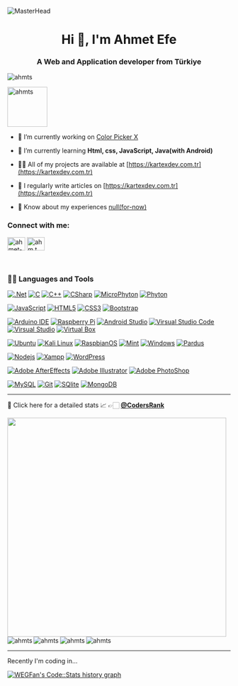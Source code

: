 
![MasterHead](https://media.licdn.com/dms/image/D4D16AQH_OU1zQ4lJng/profile-displaybackgroundimage-shrink_350_1400/0/1693582195643?e=1705536000&v=beta&t=GzXiEGgq1Pdd3Zb2ur8fNQfv0Jgz6GpYiS5a-RUPTYw)

<h1  align="center">Hi 👋, I'm Ahmet Efe</h1>

<h3  align="center">A Web and Application developer from Türkiye</h3>

  

<p  align="left"> <img src="https://komarev.com/ghpvc/?username=ahmts&label=Profile%20views&color=0e75b6&style=flat"  alt="ahmts" /> </p>

  

<p  align="left"> <a  href="https://github.com/ryo-ma/github-profile-trophy"><img style="height: 90;" src="https://github-profile-trophy.vercel.app/?username=ahmts"  alt="ahmts" /></a> </p>

  

- 🔭 I’m currently working on [Color Picker X](kartexdev.com.tr)

  

- 🌱 I’m currently learning **Html, css, JavaScript, Java(with Android)**

  

- 👨‍💻 All of my projects are available at [https://kartexdev.com.tr](https://kartexdev.com.tr)

  

- 📝 I regularly write articles on [https://kartexdev.com.tr](https://kartexdev.com.tr)

  

- 📄 Know about my experiences [null(for-now)](null(for-now))

  

<h3  align="left">Connect with me:</h3>

<p  align="left">

<a  href="https://linkedin.com/in/ahmet-efea"  target="blank"><img  align="center"  src="https://raw.githubusercontent.com/rahuldkjain/github-profile-readme-generator/master/src/images/icons/Social/linked-in-alt.svg"  alt="ahmet-efea"  height="30"  width="40" /></a>
<a  href="https://instagram.com/ahm.t.ms"  target="blank"><img  align="center"  src="https://raw.githubusercontent.com/rahuldkjain/github-profile-readme-generator/master/src/images/icons/Social/instagram.svg"  alt="ahm.t.ms"  height="30"  width="40" /></a>

</p>

<p> </p>
<br>
<h3  align="left">👨‍💻 Languages and Tools</h3>

  

[![.Net](https://img.shields.io/badge/-.Net-purple?style=flat&logo=.net&link=https://github.com/ahmts)](https://github.com/ahmts)
[![C](https://img.shields.io/badge/-C-blue?style=flat&logoColor=white&logo=c&link=https://github.com/ahmts)](https://github.com/ahmts)
[![C++](https://img.shields.io/badge/-C++-blue?style=flat&logo=cplusplus&link=https://github.com/ahmts)](https://github.com/ahmts)
[![CSharp](https://img.shields.io/badge/-C%23-blue?style=flat&logo=csharp&link=https://github.com/ahmts)](https://github.com/ahmts)
[![MicroPhyton](https://img.shields.io/badge/-MicroPhyton-blue?style=flat&logo=micropython&logoColor=white&link=https://github.com/ahmts)](https://github.com/ahmts)
[![Phyton](https://img.shields.io/badge/-Phyton-blue?style=flat&logo=python&logoColor=white&link=https://github.com/ahmts)](https://github.com/ahmts)

[![JavaScript](https://img.shields.io/badge/-JavaScript-black?style=flat&logo=javascript&link=https://github.com/ahmts)](https://github.com/ahmts)
[![HTML5](https://img.shields.io/badge/-HTML5-E34F26?style=flat&logo=html5&logoColor=white&link=https://github.com/ahmts)](https://github.com/ahmts)
[![CSS3](https://img.shields.io/badge/-CSS3-1572B6?style=flat&logo=css3&link=https://github.com/ahmts)](https://github.com/ahmts)
[![Bootstrap](https://img.shields.io/badge/-Bootstrap-563D7C?style=flat&logo=bootstrap&link=https://github.com/ahmts)](https://github.com/ahmts)
  
[![Arduino IDE](https://img.shields.io/badge/-Arduino_IDE-blue?style=flat&logo=arduino&logoColor=white&link=https://github.com/ahmts)](https://github.com/ahmts)
[![Raspberry Pi](https://img.shields.io/badge/-Raspberry_Pi-E30B5C?style=flat&logo=raspberrypi&logoColor=white&link=https://github.com/ahmts)](https://github.com/ahmts)
[![Android Studio](https://img.shields.io/badge/-Android_Studio-green?style=flat&logo=androidstudio&logoColor=white&link=https://github.com/ahmts)](https://github.com/ahmts)
[![Virsual Studio Code](https://img.shields.io/badge/-Visual_Studio_Code-blue?style=flat&logo=visualstudiocode&link=https://github.com/ahmts)](https://github.com/ahmts)
[![Virsual Studio](https://img.shields.io/badge/-Visual_Studio-purple?style=flat&logo=visualstudio&link=https://github.com/ahmts)](https://github.com/ahmts)
[![Virtual Box](https://img.shields.io/badge/-Virtual_Box-blue?style=flat&logo=virtualbox&link=https://github.com/ahmts)](https://github.com/ahmts)

[![Ubuntu](https://img.shields.io/badge/-Ubuntu-red?style=flat&logo=ubuntu&logoColor=white&link=https://github.com/ahmts)](https://github.com/ahmts)
[![Kali Linux](https://img.shields.io/badge/-Kali-blue?style=flat&logo=kalilinux&logoColor=white&link=https://github.com/ahmts)](https://github.com/ahmts)
[![RaspbianOS](https://img.shields.io/badge/-RaspbianOS-E30B5C?style=flat&logo=raspberrypi&logoColor=white&link=https://github.com/ahmts)](https://github.com/ahmts)
[![Mint](https://img.shields.io/badge/-Mint-green?style=flat&logo=linuxmint&logoColor=white&link=https://github.com/ahmts)](https://github.com/ahmts)
[![Windows](https://img.shields.io/badge/-Windows-blue?style=flat&logo=windows95&logoColor=white&link=https://github.com/ahmts)](https://github.com/ahmts)
[![Pardus](https://img.shields.io/badge/-Pardus-orange?style=flat&logoColor=white&link=https://github.com/ahmts)](https://github.com/ahmts)

[![Nodejs](https://img.shields.io/badge/-Nodejs-green?style=flat&logo=Node.js&link=https://github.com/ahmts)](https://github.com/ahmts)
[![Xampp](https://img.shields.io/badge/-Xampp-orange?style=flat&logo=xampp&logoColor=white&link=https://github.com/ahmts)](https://github.com/ahmts)
[![WordPress](https://img.shields.io/badge/-WordPress-blue?style=flat&logo=wordpress&link=https://github.com/ahmts)](https://github.com/ahmts)

[![Adobe AfterEffects](https://img.shields.io/badge/-Adobe_AfterEffects-white?style=flat&logo=adobeaftereffects&link=https://github.com/ahmts)](https://github.com/ahmts)
[![Adobe Illustrator](https://img.shields.io/badge/-Adobe_illustrator-white?style=flat&logo=adobeillustrator&link=https://github.com/ahmts)](https://github.com/ahmts)
[![Adobe PhotoShop](https://img.shields.io/badge/-Adobe_PhotoShop-white?style=flat&logo=adobephotoshop&link=https://github.com/ahmts)](https://github.com/ahmts)

  

[![MySQL](https://img.shields.io/badge/-MySQL-blue?style=flat&logoColor=white&logo=mysql&link=https://github.com/ahmts)](https://github.com/ahmts)
[![Git](https://img.shields.io/badge/-Git-black?style=flat&logo=git&link=https://github.com/ahmts)](https://github.com/ahmts)
[![SQlite](https://img.shields.io/badge/-SQlite-blue?style=flat&logo=sqlite&link=https://github.com/ahmts)](https://github.com/ahmts)
[![MongoDB](https://img.shields.io/badge/-MongoDB-FCA121?style=flat&logo=mongodb&link=https://github.com/ahmts)](https://github.com/ahmts)

  

---

🤠 Click here for a detailed stats 📈 👉🏻 [**@CodersRank**](https://profile.codersrank.io/user/ahmts/)

  
  

<p><a  href="https://profile.codersrank.io/user/ahmts"  align="left"><img  align="left"  width="494px"  src="https://cr-ss-service.azurewebsites.net/api/ScreenShot?widget=summary&username=ahmts&layout=horizontal&badges=3&show-avatar=true&min-width=494px&branding=false&style=--bg-color:%23fff;--border:1px%20solid%23e4e2e2;--border-radius:4px;--header-padding:20px;--header-bg-color:%232f80ed;--name-font-size:18px;--name-font-weight:bold;--rank-font-size:14px;--preloader-color:%232f80ed;--badges-padding:20px;--badge-box-shadow:none;--badge-border:1px%20solid%23e4e2e2;--badge-rank-font-size:12px;--badge-location-font-size:12px;--badge-padding:10px;--badge-margin:10px;--badge-icon-size:16px;--badge-technology-font-size:14px;--badge-technology-font-weight:normal)" /></a><p/>

<p>&nbsp;<img  align="left"  src="https://github-readme-stats.vercel.app/api/top-langs?username=ahmts&show_icons=true&locale=en&layout=compact"  alt="ahmts" /></p>

  
  

<p>&nbsp;<img  align="left"  src="https://github-profile-summary-cards.vercel.app/api/cards/profile-details?username=ahmts&theme=vue"  alt="ahmts" /></p>

  

<p>&nbsp;<img  align="left"  src="https://github-readme-stats.vercel.app/api?username=ahmts&show_icons=true&locale=en"  alt="ahmts" /></p>

  
  

<p><img  src="https://github-readme-streak-stats.herokuapp.com/?user=ahmts&"  alt="ahmts" /></p>

  
  

---

  

Recently I'm coding in...

  

<a  href="https://codestats.net/users/ahmts">

<img  src='https://codestats-readme.wegfan.cn/history-graph/ahmts?width=850&height=300&timezone=03:00&history_days=21&max_languages=9'  alt="WEGFan's Code::Stats history graph" />

</a>
